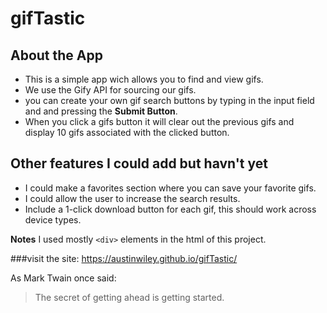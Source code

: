 # gifTastic

## About the App

* This is a simple app wich allows you to find and view gifs.
* We use the Gify API for sourcing our gifs.
* you can create your own gif search buttons by typing in the input field and and pressing the **Submit Button**.
* When you click a gifs button it will clear out the previous gifs and display 10 gifs associated with the clicked button.


## Other features I could add but havn't yet
* I could make a favorites section where you can save your favorite gifs.
* I could allow the user to increase the search results.
* Include a 1-click download button for each gif, this should work across device types.

**Notes** I used mostly `<div>` elements in the html of this project.

###visit the site: https://austinwiley.github.io/gifTastic/


As Mark Twain once said:

> The secret of getting ahead
> is getting started.
